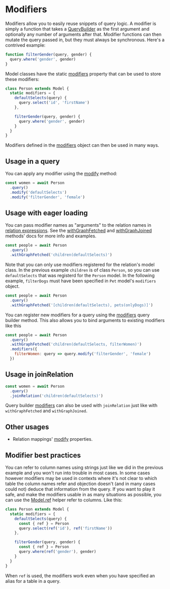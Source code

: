 # Modifiers

Modifiers allow you to easily reuse snippets of query logic. A modifier is simply a function that takes a [QueryBuilder](/api/query-builder/) as the first argument and optionally any number of arguments after that. Modifier functions can then mutate the query passed in, but they must always be synchronous. Here's a contrived example:

```js
function filterGender(query, gender) {
  query.where('gender', gender)
}
```

Model classes have the static [modifiers](/api/model/static-properties.md#static-modifiers) property that can be used to store these modifiers:

```js
class Person extends Model {
  static modifiers = {
    defaultSelects(query) {
      query.select('id', 'firstName')
    },

    filterGender(query, gender) {
      query.where('gender', gender)
    }
  }
}
```

Modifiers defined in the [modifiers](/api/model/static-properties.md#static-modifiers) object can then be used in many ways.

## Usage in a query

You can apply any modifier using the [modify](/api/query-builder/other-methods.md#modify) method:

```js
const women = await Person
  .query()
  .modify('defaultSelects')
  .modify('filterGender', 'female')
```

## Usage with eager loading

You can pass modifier names as "arguments" to the relation names in [relation expressions](/api/types/#type-relationexpression). See the [withGraphFetched](/api/query-builder/eager-methods.html#withgraphfetched) and [withGraphJoined](/api/query-builder/eager-methods.html#withgraphjoined) methods' docs for more info and examples.

```js
const people = await Person
  .query()
  .withGraphFetched('children(defaultSelects)')
```

Note that you can only use modifiers registered for the relation's model class. In the previous example `children` is of class `Person`, so you can use `defaultSelects` that was registerd for the `Person` model. In the following example, `filterDogs` must have been specified in `Pet` model's `modifiers` object.

```js
const people = await Person
  .query()
  .withGraphFetched('[children(defaultSelects), pets(onlyDogs)]')
```

You can register new modifiers for a query using the [modifiers](/api/query-builder/other-methods.md#modifiers) query builder method. This also allows you to bind arguments to existing modifiers like this

```js
const people = await Person
  .query()
  .withGraphFetched('children(defaultSelects, filterWomen)')
  .modifiers({
    filterWomen: query => query.modify('filterGender', 'female')
  })
```

## Usage in joinRelation

```js
const women = await Person
  .query()
  .joinRelation('children(defaultSelects)')
```

Query builder [modifiers](/api/query-builder/other-methods.md#modifiers) can also be used with `joinRelation` just like with `withGraphFetched` and `withGraphJoined`.

## Other usages

* Relation mappings' [modify](/api/types/#type-relationmapping) properties.

## Modifier best practices

You can refer to column names using strings just like we did in the previous example and you won't run into trouble in most cases. In some cases however modifiers may be used in contexts where it's not clear to which table the column names refer and objection doesn't (and in many cases could not) deduce that information from the query. If you want to play it safe, and make the modifiers usable in as many situations as possible, you can use the [Model.ref](/api/model/static-methods.md#static-ref) helper refer to columns. Like this:

```js
class Person extends Model {
  static modifiers = {
    defaultSelects(query) {
      const { ref } = Person
      query.select(ref('id'), ref('firstName'))
    },

    filterGender(query, gender) {
      const { ref } = Person
      query.where(ref('gender'), gender)
    }
  }
}
```

When `ref` is used, the modifiers work even when you have specified an alias for a table in a query.
